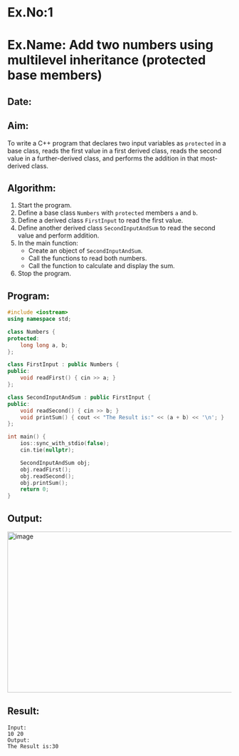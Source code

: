 # Ex.No:1  
# Ex.Name: Add two numbers using multilevel inheritance (protected base members)  

## Date:  

## Aim:  
To write a C++ program that declares two input variables as `protected` in a base class, reads the first value in a first derived class, reads the second value in a further-derived class, and performs the addition in that most-derived class.  

## Algorithm:  
1. Start the program.  
2. Define a base class `Numbers` with `protected` members `a` and `b`.  
3. Define a derived class `FirstInput` to read the first value.  
4. Define another derived class `SecondInputAndSum` to read the second value and perform addition.  
5. In the main function:  
   - Create an object of `SecondInputAndSum`.  
   - Call the functions to read both numbers.  
   - Call the function to calculate and display the sum.  
6. Stop the program.  

## Program:
```cpp
#include <iostream>
using namespace std;

class Numbers {
protected:
    long long a, b;
};

class FirstInput : public Numbers {
public:
    void readFirst() { cin >> a; }
};

class SecondInputAndSum : public FirstInput {
public:
    void readSecond() { cin >> b; }
    void printSum() { cout << "The Result is:" << (a + b) << '\n'; }
};

int main() {
    ios::sync_with_stdio(false);
    cin.tie(nullptr);

    SecondInputAndSum obj;
    obj.readFirst();
    obj.readSecond();
    obj.printSum();
    return 0;
}
```

## Output:
<img width="862" height="361" alt="image" src="https://github.com/user-attachments/assets/dd587035-f9b1-43c4-8396-95f4683fe4ee" />

## Result:
```
Input:
10 20
Output:
The Result is:30
```
